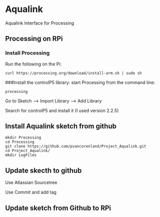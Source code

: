 # Aqualink
Aqualink Interface for Processing


## Processing on RPi
### Install Processing
Run the following on the Pi:

	curl https://processing.org/download/install-arm.sh | sudo sh


###Install the controlP5 library:
start Processing from the command line:
	
	processing
	
Go to Sketch --> Import Library --> Add Library

Search for controlP5 and install it (I used version 2.2.5)


## Install Aqualink sketch from github

	mkdir Processing
	cd Processing
	git clone https://github.com/pvancorenland/Project_Aqualink.git
	cd Project_Aqualink/
	mkdir LogFiles

## Update skecth to github
Use Atlassian Sourcetree

Use Commit and add tag

## Update sketch from Github to RPi
